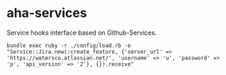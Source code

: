 aha-services
============

Service hooks interface based on Github-Services.



    bundle exec ruby -r ./config/load.rb -e "Service::Jira.new(:create_feature, {'server_url' => 'https://watersco.atlassian.net/', 'username' => 'u', 'password' => 'p', 'api_version' => '2'}, {}).receive"